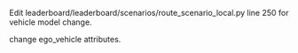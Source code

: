 Edit leaderboard/leaderboard/scenarios/route_scenario_local.py line 250 for vehicle model change.


change ego_vehicle attributes. 
